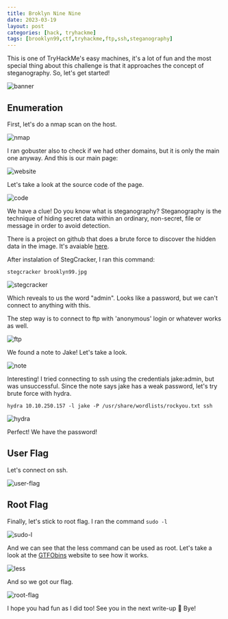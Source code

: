 ```yaml
---
title: Broklyn Nine Nine
date: 2023-03-19
layout: post
categories: [hack, tryhackme]
tags: [brooklyn99,ctf,tryhackme,ftp,ssh,steganography]
---
```


This is one of TryHackMe's easy machines, it's a lot of fun and the most special thing about this challenge is that it approaches the concept of steganography. So, let's get started!

![banner](/assets/lib/brooklyn/banner.png)

## Enumeration

First, let's do a nmap scan on the host.

![nmap](/assets/lib/brooklyn/nmap.png)

I ran gobuster also to check if we had other domains, but it is only the main one anyway. And this is our main page:

![website](/assets/lib/brooklyn/page.png)

 Let's take a look at the source code of the page.

![code](/assets/lib/brooklyn/codigo-fonte.png)

We have a clue! Do you know what is steganography? Steganography is the technique of hiding secret data within an ordinary, non-secret, file or message in order to avoid detection.

There is a project on github that does a brute force to discover the hidden data in the image. It's avaiable [here](https://github.com/Paradoxis/StegCracker).

After instalation of StegCracker, I ran this command:

`stegcracker brooklyn99.jpg`

![stegcracker](/assets/lib/brooklyn/stegcracker.png)

Which reveals to us the word "admin". Looks like a password, but we can't connect to anything with this.

The step way is to connect to ftp with 'anonymous' login or whatever works as well.

![ftp](/assets/lib/brooklyn/ftp.png)

We found a note to Jake! Let's take a look.

![note](/assets/lib/brooklyn/note.png)

Interesting! I tried connecting to ssh using the credentials jake:admin, but was unsuccessful. Since the note says jake has a weak password, let's try brute force with hydra.

`hydra 10.10.250.157 -l jake -P /usr/share/wordlists/rockyou.txt ssh`

![hydra](/assets/lib/brooklyn/hydra.png)

Perfect! We have the password!

## User Flag
Let's connect on ssh.

![user-flag](/assets/lib/brooklyn/user-flag.png)

## Root Flag
Finally, let's stick to root flag.
I ran the command `sudo -l`

![sudo-l](/assets/lib/brooklyn/sudo.png)

And we can see that the less command can be used as root. Let's take a look at the [GTFObins](https://gtfobins.github.io/) website to see how it works.

![less](/assets/lib/brooklyn/sudo-less.png)

And so we got our flag.

![root-flag](/assets/lib/brooklyn/root-flag.png)

I hope you had fun as I did too! See you in the next write-up 👋 Bye!